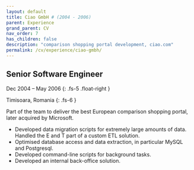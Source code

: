 ```yaml
---
layout: default
title: Ciao GmbH # (2004 - 2006)
parent: Experience
grand_parent: CV
nav_order: 7
has_children: false
description: "comparison shopping portal development, ciao.com"
permalink: /cv/experience/ciao-gmbh/
---
```


## Senior Software Engineer

Dec 2004 – May 2006
{: .fs-5 .float-right }

Timisoara, Romania
{: .fs-6 }

Part of the team to deliver the best European comparison shopping portal, later acquired by Microsoft.

- Developed data migration scripts for extremely large amounts of data. Handled the E and T part of a custom ETL solution. 
- Optimised database access and data extraction, in particular MySQL and Postgresql.
- Developed command-line scripts for background tasks.
- Developed an internal back-office solution.
